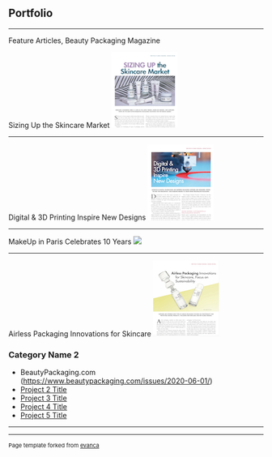 ## Portfolio

---

Feature Articles, Beauty Packaging Magazine

Sizing Up the Skincare Market 
<img src="images/skincare-thumbnail.png?raw=true"/>

---
Digital & 3D Printing Inspire New Designs
<img src="images/3D-thumbnail.png?raw=true"/>

---
MakeUp in Paris Celebrates 10 Years
<img src="images/Paris-thumbnail.jpg?raw=true"/>

---
Airless Packaging Innovations for Skincare
<img src="images/airless_thumbnail.png?raw=true"/>

### Category Name 2

- BeautyPackaging.com (https://www.beautypackaging.com/issues/2020-06-01/)
- [Project 2 Title](http://example.com/)
- [Project 3 Title](http://example.com/)
- [Project 4 Title](http://example.com/)
- [Project 5 Title](http://example.com/)

---




---
<p style="font-size:11px">Page template forked from <a href="https://github.com/evanca/quick-portfolio">evanca</a></p>
<!-- Remove above link if you don't want to attibute -->

